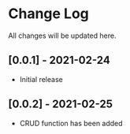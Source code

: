 # Change Log
All changes will be updated here.

## [0.0.1] - 2021-02-24
- Initial release

## [0.0.2] - 2021-02-25
- CRUD function has been added
